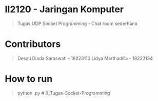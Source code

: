 # II2120 - Jaringan Komputer
> Tugas UDP Socket Programming - Chat room sederhana

# Contributors
> Desati Dinda Saraswati - 18223110
> Lidya Marthadilla - 18223134

# How to run
> python <nama file>.py
#   8 _ T u g a s - S o c k e t - P r o g r a m m i n g  
 